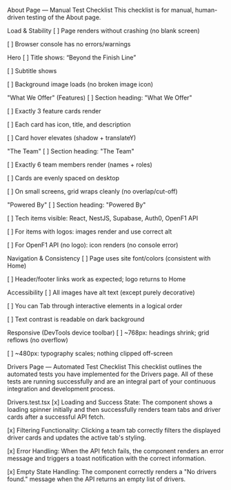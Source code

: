 About Page — Manual Test Checklist
This checklist is for manual, human-driven testing of the About page.

Load & Stability
[ ] Page renders without crashing (no blank screen)

[ ] Browser console has no errors/warnings

Hero
[ ] Title shows: “Beyond the Finish Line”

[ ] Subtitle shows

[ ] Background image loads (no broken image icon)

"What We Offer" (Features)
[ ] Section heading: "What We Offer"

[ ] Exactly 3 feature cards render

[ ] Each card has icon, title, and description

[ ] Card hover elevates (shadow + translateY)

"The Team"
[ ] Section heading: "The Team"

[ ] Exactly 6 team members render (names + roles)

[ ] Cards are evenly spaced on desktop

[ ] On small screens, grid wraps cleanly (no overlap/cut-off)

"Powered By"
[ ] Section heading: "Powered By"

[ ] Tech items visible: React, NestJS, Supabase, Auth0, OpenF1 API

[ ] For items with logos: images render and use correct alt

[ ] For OpenF1 API (no logo): icon renders (no console error)

Navigation & Consistency
[ ] Page uses site font/colors (consistent with Home)

[ ] Header/footer links work as expected; logo returns to Home

Accessibility
[ ] All images have alt text (except purely decorative)

[ ] You can Tab through interactive elements in a logical order

[ ] Text contrast is readable on dark background

Responsive (DevTools device toolbar)
[ ] ~768px: headings shrink; grid reflows (no overflow)

[ ] ~480px: typography scales; nothing clipped off-screen

Drivers Page — Automated Test Checklist
This checklist outlines the automated tests you have implemented for the Drivers page. All of these tests are running successfully and are an integral part of your continuous integration and development process.

Drivers.test.tsx
[x] Loading and Success State: The component shows a loading spinner initially and then successfully renders team tabs and driver cards after a successful API fetch.

[x] Filtering Functionality: Clicking a team tab correctly filters the displayed driver cards and updates the active tab's styling.

[x] Error Handling: When the API fetch fails, the component renders an error message and triggers a toast notification with the correct information.

[x] Empty State Handling: The component correctly renders a "No drivers found." message when the API returns an empty list of drivers.